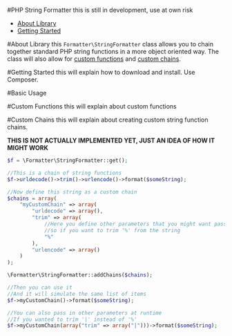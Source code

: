 #PHP String Formatter
this is still in development, use at own risk

* [About Library](#about-library)
* [Getting Started](#getting-started)

#About Library
this `Formatter\StringFormatter` class allows you to chain together standard PHP string functions in a more object oriented way.
The class will also allow for [custom functions](#custom-functions) and [custom chains](#custom-chains).

#Getting Started
this will explain how to download and install.  Use Composer.

#Basic Usage


#Custom Functions
this will explain about custom functions

#Custom Chains
this will explain about creating custom string function chains.

__THIS IS NOT ACTUALLY IMPLEMENTED YET, JUST AN IDEA OF HOW IT MIGHT WORK__
```php
$f = \Formatter\StringFormatter::get();

//This is a chain of string functions
$f->urldecode()->trim()->urlencode()->format($someString);

//Now define this string as a custom chain
$chains = array(
	"myCustomChain" => array(
		"urldecode" => array(),
		"trim" => array(
			//Here you define other parameters that you might want passed to function
			//so if you want to trim '%' from the string
			"%"
		),
		"urlencode" => array()
	)
);

\Formatter\StringFormatter::addChains($chains);

//Then you can use it
//And it will simulate the same list of items
$f->myCustomChain()->format($someString); 

//You can also pass in other parameters at runtime
//If you wanted to trim '|' instead of '%'
$f->myCustomChain(array("trim" => array("|")))->format($someString);

```
